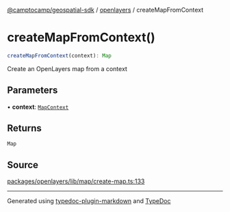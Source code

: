 [@camptocamp/geospatial-sdk](../../index.md) / [openlayers](../index.md) / createMapFromContext

# createMapFromContext()

```ts
createMapFromContext(context): Map
```

Create an OpenLayers map from a context

## Parameters

• **context**: [`MapContext`](../../core/interfaces/MapContext.md)

## Returns

`Map`

## Source

[packages/openlayers/lib/map/create-map.ts:133](https://github.com/jahow/geospatial-sdk/blob/b3c3686/packages/openlayers/lib/map/create-map.ts#L133)

***

Generated using [typedoc-plugin-markdown](https://www.npmjs.com/package/typedoc-plugin-markdown) and [TypeDoc](https://typedoc.org/)
